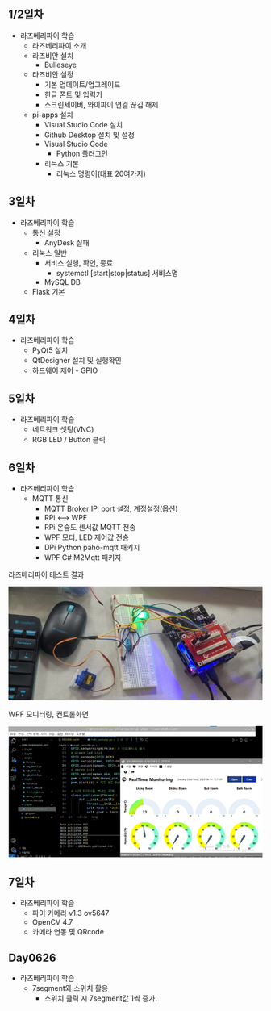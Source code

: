 
## 1/2일차
- 라즈베리파이 학습
   - 라즈베리파이 소개
   - 라즈비안 설치
      - Bulleseye
   - 라즈비안 설정
      - 기본 업데이트/업그레이드
      - 한글 폰트 및 입력기
      - 스크린세이버, 와이파이 연결 끊김 해제
   - pi-apps 설치
      - Visual Studio Code 설치
      - Github Desktop 설치 및 설정
      - Visual Studio Code
         - Python 플러그인
      - 리눅스 기본
         - 리눅스 명령어(대표 20여가지)

## 3일차
- 라즈베리파이 학습
   - 통신 설정
      - AnyDesk 실패
   - 리눅스 일반
      - 서비스 실행, 확인, 종료
         - systemctl [start|stop|status] 서비스명
      - MySQL DB
   - Flask 기본
   
## 4일차
- 라즈베리파이 학습
   - PyQt5 설치
   - QtDesigner 설치 및 실행확인
   - 하드웨어 제어 - GPIO

## 5일차
- 라즈베리파이 학습
   - 네트워크 셋팅(VNC)
   - RGB LED / Button 클릭
   
## 6일차
- 라즈베리파이 학습
   - MQTT 통신
      - MQTT Broker IP, port 설정, 계정설정(옵션)
      - RPi <--> WPF
      - RPi 온습도 센서값 MQTT 전송
      - WPF 모터, LED 제어값 전송
      - DPi Python paho-mqtt 패키지
      - WPF C# M2Mqtt 패키지

라즈베리파이 테스트 결과

<img
src="https://raw.githubusercontent.com/Park-JuHyeon/pknu-raspberrypi-2023/main/images/raspberrypi01.jpg" width="700">

WPF 모니터링, 컨트롤화면

<img
src="https://raw.githubusercontent.com/Park-JuHyeon/pknu-raspberrypi-2023/main/images/raspberrypi02.png" width="700">

## 7일차
- 라즈베리파이 학습
   - 파이 카메라 v1.3 ov5647
   - OpenCV 4.7
   - 카메라 연동 및 QRcode

## Day0626
- 라즈베리파이 학습
   - 7segment와 스위치 활용
      - 스위치 클릭 시 7segment값 1씩 증가.
